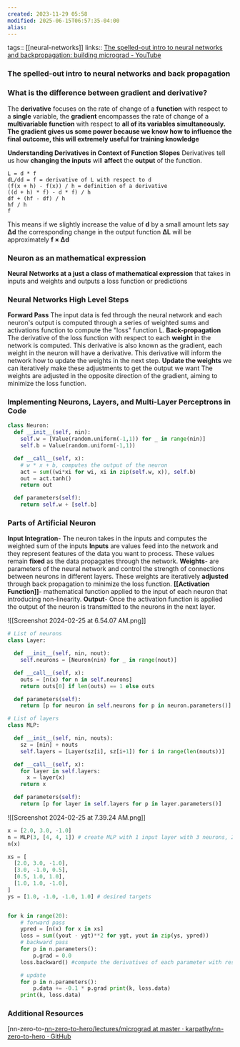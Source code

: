 ```yaml
---
created: 2023-11-29 05:58
modified: 2025-06-15T06:57:35-04:00
alias: 
---
```

tags:: [[neural-networks]]
links:: [The spelled-out intro to neural networks and backpropagation: building micrograd - YouTube](https://www.youtube.com/watch?v=VMj-3S1tku0)

### The spelled-out intro to neural networks and back propagation

### What is the difference between gradient and derivative?
The **derivative** focuses on the rate of change of a **function** with respect to a **single** variable, the **gradient** encompasses the rate of change of a **multivariable function** with respect to **all of its variables simultaneously.**
**The gradient gives us some power because we know how to influence the final outcome, this will extremely useful for training knowledge**

**Understanding Derivatives in Context of Function Slopes**
Derivatives tell us how **changing the inputs** will **affect** the **output** of the function.

```
L = d * f
dL/dd = f = derivative of L with respect to d
(f(x + h) - f(x)) / h = definition of a derivative
((d + h) * f) - d * f) / h
df + (hf - df) / h
hf / h
f
```
This means if we slightly increase the value of **d** by a small amount lets say **Δd** the corresponding change in the output function **ΔL** will be approximately **f × Δd**

### Neuron as an mathematical expression
**Neural Networks at a just a class of mathematical expression** that takes in inputs and weights and outputs a loss function or predictions

### Neural Networks High Level Steps
**Forward Pass**
The input data is fed through the neural network and each neuron's output is computed through a series of weighted sums and activations function to compute the "loss" function L.
**Back-propagation**
The derivative of the loss function with respect to each **weight** in the network is computed. This derivative is also known as the gradient, each weight in the neuron will have a derivative. This derivative will inform the network how to update the weights in the next step.
**Update the weights**
we can iteratively make these adjustments to get the output we want
The weights are adjusted in the opposite direction of the gradient, aiming to minimize the loss function.


### Implementing Neurons, Layers, and Multi-Layer Perceptrons in Code

```python
class Neuron:
  def __init__(self, nin):
    self.w = [Value(random.uniform(-1,1)) for _ in range(nin)]
    self.b = Value(random.uniform(-1,1))

  def __call__(self, x):
    # w * x + b, computes the output of the neuron
    act = sum((wi*xi for wi, xi in zip(self.w, x)), self.b)
    out = act.tanh()
    return out

  def parameters(self):
    return self.w + [self.b]
```

### Parts of Artificial Neuron
**Input Integration**- The neuron takes in the inputs and computes the weighted sum of the inputs
	**Inputs** are values feed into the network and they represent features of the data you want to process. These values remain **fixed** as the data propagates through the network.
	**Weights**- are parameters of the neural network and control the strength of connections between neurons in different layers. These weights are iteratively **adjusted** through back propagation to minimize the loss function.
**[[Activation Function]]**- mathematical function applied to the input of each neuron that introducing non-linearity.
**Output**- Once the activation function is applied the output of the neuron is transmitted to the neurons in the next layer.

![[Screenshot 2024-02-25 at 6.54.07 AM.png]]


```python
# List of neurons
class Layer:

  def __init__(self, nin, nout):
    self.neurons = [Neuron(nin) for _ in range(nout)]

  def __call__(self, x):
    outs = [n(x) for n in self.neurons]
    return outs[0] if len(outs) == 1 else outs

  def parameters(self):
    return [p for neuron in self.neurons for p in neuron.parameters()]
```

``` python
# List of layers
class MLP:

  def __init__(self, nin, nouts):
    sz = [nin] + nouts
    self.layers = [Layer(sz[i], sz[i+1]) for i in range(len(nouts))]

  def __call__(self, x):
    for layer in self.layers:
      x = layer(x)
    return x

  def parameters(self):
    return [p for layer in self.layers for p in layer.parameters()]
```
![[Screenshot 2024-02-25 at 7.39.24 AM.png]]

``` python
x = [2.0, 3.0, -1.0]
n = MLP(3, [4, 4, 1]) # create MLP with 1 input layer with 3 neurons, 2 hidden layers with 4 neurons and 1 output layer with one neuron.
n(x)
```


``` python
xs = [
  [2.0, 3.0, -1.0],
  [3.0, -1.0, 0.5],
  [0.5, 1.0, 1.0],
  [1.0, 1.0, -1.0],
]
ys = [1.0, -1.0, -1.0, 1.0] # desired targets


for k in range(20):
	# forward pass
	ypred = [n(x) for x in xs]
	loss = sum((yout - ygt)**2 for ygt, yout in zip(ys, ypred))
	# backward pass
	for p in n.parameters():
		p.grad = 0.0
	loss.backward() #compute the derivatives of each parameter with respect to the loss function.

	# update
	for p in n.parameters():
		p.data += -0.1 * p.grad print(k, loss.data)
	print(k, loss.data)
```


### Additional Resources
[nn-zero-to-[nn-zero-to-hero/lectures/micrograd at master · karpathy/nn-zero-to-hero · GitHub](https://github.com/karpathy/nn-zero-to-hero/tree/master/lectures/micrograd)
